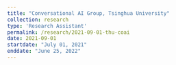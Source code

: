 ```yaml
---
title: "Conversational AI Group, Tsinghua University"
collection: research
type: 'Research Assistant'
permalink: /research/2021-09-01-thu-coai
date: 2021-09-01
startdate: "July 01, 2021"
enddate: "June 25, 2022"
---
```

